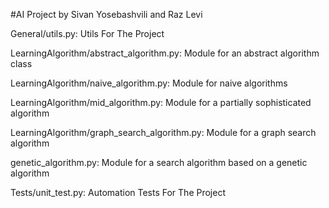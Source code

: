#AI Project by Sivan Yosebashvili and Raz Levi

General/utils.py: Utils For The Project

LearningAlgorithm/abstract_algorithm.py: Module for an abstract algorithm class

LearningAlgorithm/naive_algorithm.py: Module for naive algorithms

LearningAlgorithm/mid_algorithm.py: Module for a partially sophisticated algorithm

LearningAlgorithm/graph_search_algorithm.py: Module for a graph search algorithm

genetic_algorithm.py: Module for a search algorithm based on a genetic algorithm

Tests/unit_test.py: Automation Tests For The Project
